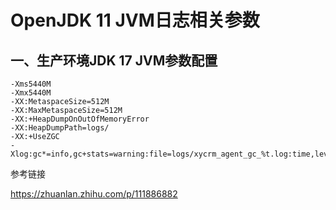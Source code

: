 # OpenJDK 11 JVM日志相关参数



## 一、生产环境JDK 17 JVM参数配置

```
-Xms5440M
-Xmx5440M
-XX:MetaspaceSize=512M
-XX:MaxMetaspaceSize=512M
-XX:+HeapDumpOnOutOfMemoryError
-XX:HeapDumpPath=logs/
-XX:+UseZGC
-Xlog:gc*=info,gc+stats=warning:file=logs/xycrm_agent_gc_%t.log:time,level,tags,hostname,pid,tid:filecount=5,filesize=100M
```





参考链接

https://zhuanlan.zhihu.com/p/111886882